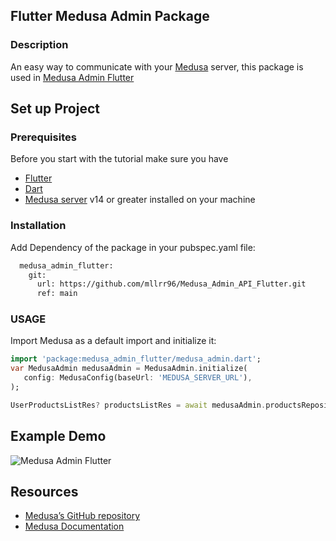 

## Flutter Medusa Admin Package

### Description
An easy way to communicate with your [Medusa](https://medusajs.com/) server, this package is used in [Medusa Admin Flutter](https://github.com/mllrr96/Medusa-Admin-Flutter)

## Set up Project

### Prerequisites
Before you start with the tutorial make sure you have

- [Flutter](https://flutter.dev/) 
- [Dart](https://dart.dev/get-dart) 
- [Medusa server](https://docs.medusajs.com/quickstart/quick-start/) v14 or greater installed on your machine


### Installation

Add Dependency of the package in your pubspec.yaml file:

```bash
  medusa_admin_flutter:
    git:
      url: https://github.com/mllrr96/Medusa_Admin_API_Flutter.git
      ref: main
```

### USAGE

Import Medusa as a default import and initialize it:


```dart
import 'package:medusa_admin_flutter/medusa_admin.dart';
var MedusaAdmin medusaAdmin = MedusaAdmin.initialize(
   config: MedusaConfig(baseUrl: 'MEDUSA_SERVER_URL'),
);

UserProductsListRes? productsListRes = await medusaAdmin.productsRepository.retrieveAll();
```

## Example Demo

![Medusa Admin Flutter](https://github.com/mllrr96/Medusa-Admin-Flutter)

## Resources

- [Medusa’s GitHub repository](https://github.com/medusajs/medusa)
- [Medusa Documentation](https://docs.medusajs.com/)
